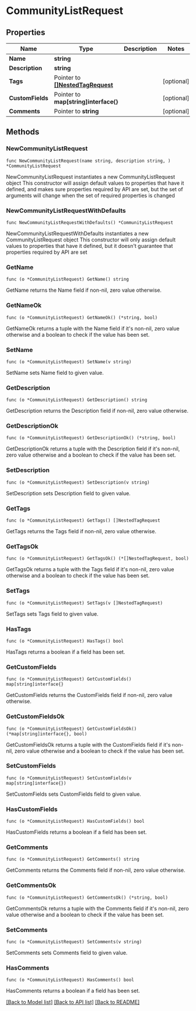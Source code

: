 # CommunityListRequest

## Properties

Name | Type | Description | Notes
------------ | ------------- | ------------- | -------------
**Name** | **string** |  | 
**Description** | **string** |  | 
**Tags** | Pointer to [**[]NestedTagRequest**](NestedTagRequest.md) |  | [optional] 
**CustomFields** | Pointer to **map[string]interface{}** |  | [optional] 
**Comments** | Pointer to **string** |  | [optional] 

## Methods

### NewCommunityListRequest

`func NewCommunityListRequest(name string, description string, ) *CommunityListRequest`

NewCommunityListRequest instantiates a new CommunityListRequest object
This constructor will assign default values to properties that have it defined,
and makes sure properties required by API are set, but the set of arguments
will change when the set of required properties is changed

### NewCommunityListRequestWithDefaults

`func NewCommunityListRequestWithDefaults() *CommunityListRequest`

NewCommunityListRequestWithDefaults instantiates a new CommunityListRequest object
This constructor will only assign default values to properties that have it defined,
but it doesn't guarantee that properties required by API are set

### GetName

`func (o *CommunityListRequest) GetName() string`

GetName returns the Name field if non-nil, zero value otherwise.

### GetNameOk

`func (o *CommunityListRequest) GetNameOk() (*string, bool)`

GetNameOk returns a tuple with the Name field if it's non-nil, zero value otherwise
and a boolean to check if the value has been set.

### SetName

`func (o *CommunityListRequest) SetName(v string)`

SetName sets Name field to given value.


### GetDescription

`func (o *CommunityListRequest) GetDescription() string`

GetDescription returns the Description field if non-nil, zero value otherwise.

### GetDescriptionOk

`func (o *CommunityListRequest) GetDescriptionOk() (*string, bool)`

GetDescriptionOk returns a tuple with the Description field if it's non-nil, zero value otherwise
and a boolean to check if the value has been set.

### SetDescription

`func (o *CommunityListRequest) SetDescription(v string)`

SetDescription sets Description field to given value.


### GetTags

`func (o *CommunityListRequest) GetTags() []NestedTagRequest`

GetTags returns the Tags field if non-nil, zero value otherwise.

### GetTagsOk

`func (o *CommunityListRequest) GetTagsOk() (*[]NestedTagRequest, bool)`

GetTagsOk returns a tuple with the Tags field if it's non-nil, zero value otherwise
and a boolean to check if the value has been set.

### SetTags

`func (o *CommunityListRequest) SetTags(v []NestedTagRequest)`

SetTags sets Tags field to given value.

### HasTags

`func (o *CommunityListRequest) HasTags() bool`

HasTags returns a boolean if a field has been set.

### GetCustomFields

`func (o *CommunityListRequest) GetCustomFields() map[string]interface{}`

GetCustomFields returns the CustomFields field if non-nil, zero value otherwise.

### GetCustomFieldsOk

`func (o *CommunityListRequest) GetCustomFieldsOk() (*map[string]interface{}, bool)`

GetCustomFieldsOk returns a tuple with the CustomFields field if it's non-nil, zero value otherwise
and a boolean to check if the value has been set.

### SetCustomFields

`func (o *CommunityListRequest) SetCustomFields(v map[string]interface{})`

SetCustomFields sets CustomFields field to given value.

### HasCustomFields

`func (o *CommunityListRequest) HasCustomFields() bool`

HasCustomFields returns a boolean if a field has been set.

### GetComments

`func (o *CommunityListRequest) GetComments() string`

GetComments returns the Comments field if non-nil, zero value otherwise.

### GetCommentsOk

`func (o *CommunityListRequest) GetCommentsOk() (*string, bool)`

GetCommentsOk returns a tuple with the Comments field if it's non-nil, zero value otherwise
and a boolean to check if the value has been set.

### SetComments

`func (o *CommunityListRequest) SetComments(v string)`

SetComments sets Comments field to given value.

### HasComments

`func (o *CommunityListRequest) HasComments() bool`

HasComments returns a boolean if a field has been set.


[[Back to Model list]](../README.md#documentation-for-models) [[Back to API list]](../README.md#documentation-for-api-endpoints) [[Back to README]](../README.md)


